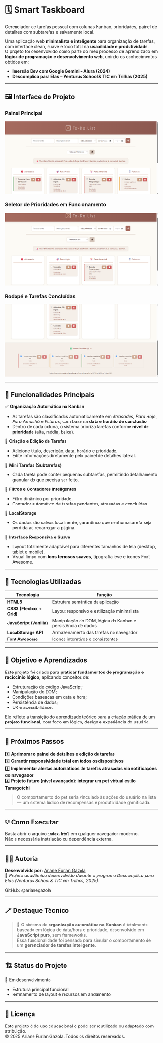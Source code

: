 # 🗓️ Smart Taskboard
Gerenciador de tarefas pessoal com colunas Kanban, prioridades, painel de detalhes com subtarefas e salvamento local.
  
Uma aplicação web **minimalista e inteligente** para organização de tarefas, com interface clean, suave e foco total na **usabilidade e produtividade**.  
O projeto foi desenvolvido como parte do meu processo de aprendizado em **lógica de programação e desenvolvimento web**, unindo os conhecimentos obtidos em:

- **Imersão Dev com Google Gemini – Alura (2024)**  
- **Descomplica para Elas – Venturus School & TIC em Trilhas (2025)**  

---

## 🖼️ Interface do Projeto  

### Painel Principal  
![Painel Principal](./3b6e11b9-6571-4702-8906-bf61f6200ef8.png)

### Seletor de Prioridades em Funcionamento  
![Seletor de Prioridades em Funcionamento](./e9eea356-2576-44e6-9585-013214e633d3.png)

### Rodapé e Tarefas Concluídas  
![Rodapé e Tarefas Concluídas](./1705fb76-f686-4c55-87ae-0c56c0537663.png)

---

## 🚀 Funcionalidades Principais  

✅ **Organização Automática no Kanban**  
- As tarefas são classificadas automaticamente em *Atrasadas*, *Para Hoje*, *Para Amanhã* e *Futuras*, com base na **data e horário de conclusão**.  
- Dentro de cada coluna, o sistema prioriza tarefas conforme **nível de prioridade** (alta, média, baixa).  

📝 **Criação e Edição de Tarefas**  
- Adicione título, descrição, data, horário e prioridade.  
- Edite informações diretamente pelo painel de detalhes lateral.  

🧩 **Mini Tarefas (Subtarefas)**  
- Cada tarefa pode conter pequenas subtarefas, permitindo detalhamento granular do que precisa ser feito.  

🎯 **Filtros e Contadores Inteligentes**  
- Filtro dinâmico por prioridade.  
- Contador automático de tarefas pendentes, atrasadas e concluídas.  

💾 **LocalStorage**  
- Os dados são salvos localmente, garantindo que nenhuma tarefa seja perdida ao recarregar a página.  

📱 **Interface Responsiva e Suave**  
- Layout totalmente adaptável para diferentes tamanhos de tela (desktop, tablet e mobile).  
- Visual limpo com **tons terrosos suaves**, tipografia leve e ícones Font Awesome.  

---

## 🧠 Tecnologias Utilizadas  

| Tecnologia | Função |
|-------------|--------|
| **HTML5** | Estrutura semântica da aplicação |
| **CSS3 (Flexbox + Grid)** | Layout responsivo e estilização minimalista |
| **JavaScript (Vanilla)** | Manipulação do DOM, lógica do Kanban e persistência de dados |
| **LocalStorage API** | Armazenamento das tarefas no navegador |
| **Font Awesome** | Ícones interativos e consistentes |

---

## 🎯 Objetivo e Aprendizados  

Este projeto foi criado para **praticar fundamentos de programação e raciocínio lógico**, aplicando conceitos de:
- Estruturação de código JavaScript;
- Manipulação do DOM;
- Condições baseadas em data e hora;
- Persistência de dados;
- UX e acessibilidade.

Ele reflete a transição do aprendizado teórico para a criação prática de um **projeto funcional**, com foco em lógica, design e experiência do usuário.  

---

## 📌 Próximos Passos  

1️⃣ **Aprimorar o painel de detalhes e edição de tarefas**  
2️⃣ **Garantir responsividade total em todos os dispositivos**  
3️⃣ **Implementar alertas automáticos de tarefas atrasadas via notificações do navegador**  
4️⃣ **Projeto futuro (nível avançado): integrar um pet virtual estilo Tamagotchi**  
> O comportamento do pet seria vinculado às ações do usuário na lista — um sistema lúdico de recompensas e produtividade gamificada.

---

## 💡 Como Executar  

Basta abrir o arquivo **`index.html`** em qualquer navegador moderno.  
Não é necessária instalação ou dependência externa.  

---

## 👩‍💻 Autoria  

**Desenvolvido por:** [Ariane Furlan Gazola](https://www.linkedin.com/in/arianegazola)  
📍 *Projeto acadêmico desenvolvido durante o programa Descomplica para Elas (Venturus School & TIC em Trilhas, 2025).*  

GitHub: [@arianegazola](https://github.com/arianegazola)  

---

## 🪄 Destaque Técnico  

> 🔸 O sistema de **organização automática no Kanban** é totalmente baseado em lógica de data/hora e prioridade, desenvolvido em **JavaScript puro**, sem frameworks.  
> Essa funcionalidade foi pensada para simular o comportamento de um **gerenciador de tarefas inteligente**.

---

## 🏗️ Status do Projeto  
🚧 Em desenvolvimento  
- Estrutura principal funcional  
- Refinamento de layout e recursos em andamento  

---

## 📜 Licença  

Este projeto é de uso educacional e pode ser reutilizado ou adaptado com atribuição.  
© 2025 Ariane Furlan Gazola. Todos os direitos reservados.

